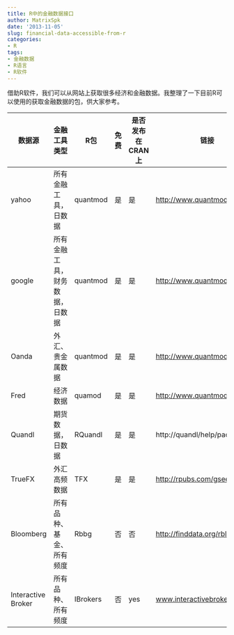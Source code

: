 ```yaml
---
title: R中的金融数据接口
author: MatrixSpk
date: '2013-11-05'
slug: financial-data-accessible-from-r
categories:
- R
tags:
- 金融数据
- R语言
- R软件
---
```

借助R软件，我们可以从网站上获取很多经济和金融数据。我整理了一下目前R可以使用的获取金融数据的包，供大家参考。

数据源|金融工具类型|R包|免费|是否发布在CRAN上|链接
------|------------|---|----|----------------|----
yahoo |所有金融工具，日数据|quantmod|是|是|http://www.quantmod.com
google|所有金融工具，财务数据，日数据|quantmod|是|是|http://www.quantmod.com
Oanda |外汇、贵金属数据|quantmod|是|是|http://www.quantmod.com
Fred  |经济数据|quamod|是|是|http://www.quantmod.com
Quandl|期货数据，日数据|RQuandl|是|是|http://quandl/help/packages/r
TrueFX|外汇高频数据|TFX|是|是|http://rpubs.com/gsee/TFX
Bloomberg|所有品种、基金、所有频度|Rbbg|否|否|http://finddata.org/rbloomberg/
Interactive Broker|所有品种、所有频度|IBrokers|否|yes|www.interactivebrokers.com
